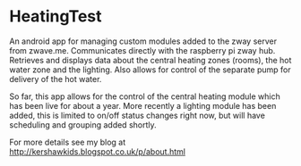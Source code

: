 # HeatingTest
An android app for managing custom modules added to the zway server from zwave.me.
Communicates directly with the raspberry pi zway hub. Retrieves and displays data about the central heating zones (rooms), the hot water zone and the lighting.
Also allows for control of the separate pump for delivery of the hot water.

So far, this app allows for the control of the central heating module which has been live for about a year.
More recently a lighting module has been added, this is limited to on/off status changes right now, but will have scheduling and grouping
added shortly.

For more details see my blog at http://kershawkids.blogspot.co.uk/p/about.html



